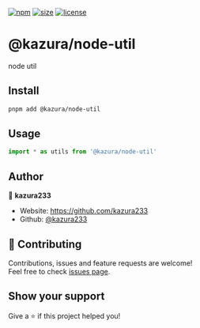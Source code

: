 [npm]: https://img.shields.io/npm/v/@kazura/node-util
[npm-url]: https://www.npmjs.com/package/@kazura/node-util
[size]: https://packagephobia.now.sh/badge?p=@kazura/node-util
[size-url]: https://packagephobia.now.sh/result?p=@kazura/node-util
[license]: https://img.shields.io/badge/License-MIT-blue
[license-url]: https://github.com/kazura233/kazurajs/blob/master/LICENSE

[![npm][npm]][npm-url]
[![size][size]][size-url]
[![license][license]][license-url]

# @kazura/node-util

node util

## Install

```sh
pnpm add @kazura/node-util
```

## Usage

```javascript
import * as utils from '@kazura/node-util'
```

## Author

👤 **kazura233**

- Website: https://github.com/kazura233
- Github: [@kazura233](https://github.com/kazura233)

## 🤝 Contributing

Contributions, issues and feature requests are welcome!<br />Feel free to check [issues page](https://github.com/kazura233/kazurajs/issues).

## Show your support

Give a ⭐️ if this project helped you!
